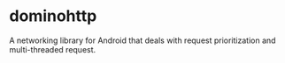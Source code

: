 # dominohttp
A networking library for Android that deals with request prioritization and multi-threaded request.
